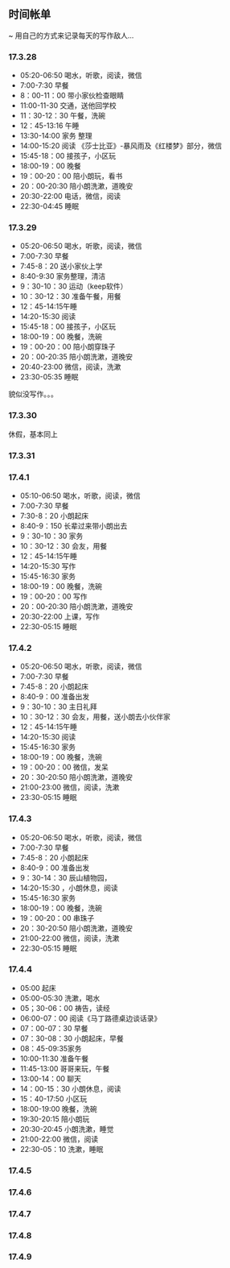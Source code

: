 ## 时间帐单
~ 用自己的方式来记录每天的写作敌人...

### 17.3.28

- 05:20-06:50 喝水，听歌，阅读，微信
- 7:00-7:30 早餐
- 8：00-11：00  带小家伙检查眼睛
- 11:00-11-30 交通，送他回学校
- 11：30-12：30 午餐，洗碗
- 12：45-13:16 午睡
- 13:30-14:00 家务 整理
- 14:00-15:20 阅读 《莎士比亚》-暴风雨及《红楼梦》部分，微信
- 15:45-18：00 接孩子，小区玩
- 18:00-19：00 晚餐
- 19：00-20：00 陪小朗玩，看书
- 20：00-20:30 陪小朗洗漱，道晚安
- 20:30-22:00 电话，微信，阅读
- 22:30-04:45 睡眠

### 17.3.29

- 05:20-06:50 喝水，听歌，阅读，微信
- 7:00-7:30 早餐
- 7:45-8：20 送小家伙上学
- 8:40-9:30 家务整理，清洁
- 9：30-10：30 运动（keep软件）
- 10：30-12：30 准备午餐，用餐
- 12：45-14:15午睡
- 14:20-15:30 阅读
- 15:45-18：00 接孩子，小区玩
- 18:00-19：00 晚餐，洗碗
- 19：00-20：00 陪小朗穿珠子
- 20：00-20:35 陪小朗洗漱，道晚安
- 20:40-23:00 微信，阅读，洗漱
- 23:30-05:35 睡眠

貌似没写作。。。

### 17.3.30
休假，基本同上
### 17.3.31

### 17.4.1
- 05:10-06:50 喝水，听歌，阅读，微信
- 7:00-7:30 早餐
- 7:30-8：20 小朗起床
- 8:40-9：150 长辈过来带小朗出去
- 9：30-10：30 家务
- 10：30-12：30 会友，用餐
- 12：45-14:15午睡
- 14:20-15:30 写作
- 15:45-16:30 家务
- 18:00-19：00 晚餐，洗碗
- 19：00-20：00 写作
- 20：00-20:30 陪小朗洗漱，道晚安
- 20:30-22:00 上课，写作
- 22:30-05:15 睡眠


### 17.4.2
- 05:20-06:50 喝水，听歌，阅读，微信
- 7:00-7:30 早餐
- 7:45-8：20 小朗起床
- 8:40-9：00 准备出发
- 9：30-10：30 主日礼拜
- 10：30-12：30 会友，用餐，送小朗去小伙伴家
- 12：45-14:15午睡
- 14:20-15:30 阅读
- 15:45-16:30 家务
- 18:00-19：00 晚餐，洗碗
- 19：00-20：00 微信，发呆
- 20：30-20:50 陪小朗洗漱，道晚安
- 21:00-23:00 微信，阅读，洗漱
- 23:30-05:15 睡眠


### 17.4.3
- 05:20-06:50 喝水，听歌，阅读，微信
- 7:00-7:30 早餐
- 7:45-8：20 小朗起床
- 8:40-9：00 准备出发
- 9：30-14：30 辰山植物园，
- 14:20-15:30 ，小朗休息，阅读
- 15:45-16:30 家务
- 18:00-19：00 晚餐，洗碗
- 19：00-20：00 串珠子
- 20：30-20:50 陪小朗洗漱，道晚安
- 21:00-22:00 微信，阅读，洗漱
- 22:30-05:15 睡眠


### 17.4.4
- 05:00 起床
- 05:00-05:30 洗漱，喝水
- 05；30-06：00 祷告，读经
- 06:00-07：00 阅读《马丁路德桌边谈话录》
- 07：00-07：30 早餐
- 07：30-08：30 小朗起床，早餐
- 08：45-09:35家务
- 10:00-11:30 准备午餐
- 11:45-13:00 哥哥来玩，午餐
- 13:00-14：00 聊天
- 14：00-15：30 小朗休息，阅读
- 15：40-17:50 小区玩
- 18:00-19:00 晚餐，洗碗
- 19:30-20:15 陪小朗玩 
- 20:30-20:45 小朗洗漱，睡觉
- 21:00-22:00 微信，阅读
- 22:30-05：10 洗漱，睡眠
### 17.4.5

### 17.4.6

### 17.4.7

### 17.4.8

### 17.4.9
